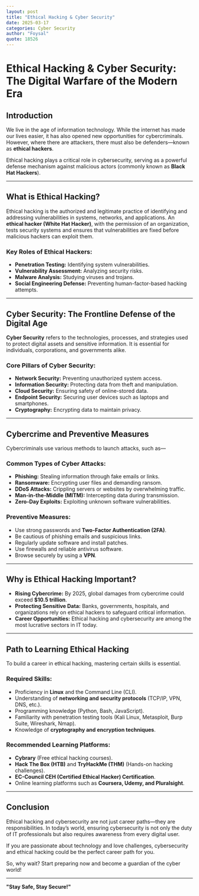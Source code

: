 ```yaml
---
layout: post
title: "Ethical Hacking & Cyber Security"
date: 2025-03-17
categories: Cyber Security
author: "Foysal"
quote: 18526
---
```

# Ethical Hacking & Cyber Security: The Digital Warfare of the Modern Era  

## Introduction  
We live in the age of information technology. While the internet has made our lives easier, it has also opened new opportunities for cybercriminals. However, where there are attackers, there must also be defenders—known as **ethical hackers**.  

Ethical hacking plays a critical role in cybersecurity, serving as a powerful defense mechanism against malicious actors (commonly known as **Black Hat Hackers**).  

---

## What is Ethical Hacking?  
Ethical hacking is the authorized and legitimate practice of identifying and addressing vulnerabilities in systems, networks, and applications. An **ethical hacker (White Hat Hacker)**, with the permission of an organization, tests security systems and ensures that vulnerabilities are fixed before malicious hackers can exploit them.  

### Key Roles of Ethical Hackers:  
- **Penetration Testing:** Identifying system vulnerabilities.  
- **Vulnerability Assessment:** Analyzing security risks.  
- **Malware Analysis:** Studying viruses and trojans.  
- **Social Engineering Defense:** Preventing human-factor-based hacking attempts.  

---

## Cyber Security: The Frontline Defense of the Digital Age  
**Cyber Security** refers to the technologies, processes, and strategies used to protect digital assets and sensitive information. It is essential for individuals, corporations, and governments alike.  

### Core Pillars of Cyber Security:  
- **Network Security:** Preventing unauthorized system access.  
- **Information Security:** Protecting data from theft and manipulation.  
- **Cloud Security:** Ensuring safety of online-stored data.  
- **Endpoint Security:** Securing user devices such as laptops and smartphones.  
- **Cryptography:** Encrypting data to maintain privacy.  

---

## Cybercrime and Preventive Measures  
Cybercriminals use various methods to launch attacks, such as—  

### Common Types of Cyber Attacks:  
- **Phishing:** Stealing information through fake emails or links.  
- **Ransomware:** Encrypting user files and demanding ransom.  
- **DDoS Attacks:** Crippling servers or websites by overwhelming traffic.  
- **Man-in-the-Middle (MITM):** Intercepting data during transmission.  
- **Zero-Day Exploits:** Exploiting unknown software vulnerabilities.  

### Preventive Measures:  
- Use strong passwords and **Two-Factor Authentication (2FA)**.  
- Be cautious of phishing emails and suspicious links.  
- Regularly update software and install patches.  
- Use firewalls and reliable antivirus software.  
- Browse securely by using a **VPN**.  

---

## Why is Ethical Hacking Important?  
- **Rising Cybercrime:** By 2025, global damages from cybercrime could exceed **$10.5 trillion**.  
- **Protecting Sensitive Data:** Banks, governments, hospitals, and organizations rely on ethical hackers to safeguard critical information.  
- **Career Opportunities:** Ethical hacking and cybersecurity are among the most lucrative sectors in IT today.  

---

## Path to Learning Ethical Hacking  
To build a career in ethical hacking, mastering certain skills is essential.  

### Required Skills:  
- Proficiency in **Linux** and the Command Line (CLI).  
- Understanding of **networking and security protocols** (TCP/IP, VPN, DNS, etc.).  
- Programming knowledge (Python, Bash, JavaScript).  
- Familiarity with penetration testing tools (Kali Linux, Metasploit, Burp Suite, Wireshark, Nmap).  
- Knowledge of **cryptography and encryption techniques**.  

### Recommended Learning Platforms:  
- **Cybrary** (Free ethical hacking courses).  
- **Hack The Box (HTB)** and **TryHackMe (THM)** (Hands-on hacking challenges).  
- **EC-Council CEH (Certified Ethical Hacker) Certification**.  
- Online learning platforms such as **Coursera, Udemy, and Pluralsight**.  

---

## Conclusion  
Ethical hacking and cybersecurity are not just career paths—they are responsibilities. In today’s world, ensuring cybersecurity is not only the duty of IT professionals but also requires awareness from every digital user.  

If you are passionate about technology and love challenges, cybersecurity and ethical hacking could be the perfect career path for you.  

So, why wait? Start preparing now and become a guardian of the cyber world!  

---

**"Stay Safe, Stay Secure!"**
